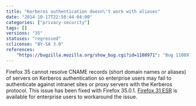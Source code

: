 ```yaml
---
title: "Kerberos authentication doesn\'t work with aliases"
date: "2014-10-17T22:50:44-04:00"
categories: ["privacy-security"]
tags: []
versions: "35"
statuses: "regressed"
cclicense: "BY-SA 3.0"
references:
    "https://bugzilla.mozilla.org/show_bug.cgi?id=1108971": "Bug 1108971 – Kerberos authentication does not work with alias"
---
```

Firefox 35 cannot resolve CNAME records (short domain names or aliases) of servers on Kerberos authentication so enterprise users may fail to authenticate against intranet sites or proxy servers with the Kerberos protocol. This issue has been fixed with Firefox 35.0.1. [Firefox 31 ESR](https://www.mozilla.org/firefox/organizations/) is available for enterprise users to workaround the issue.
